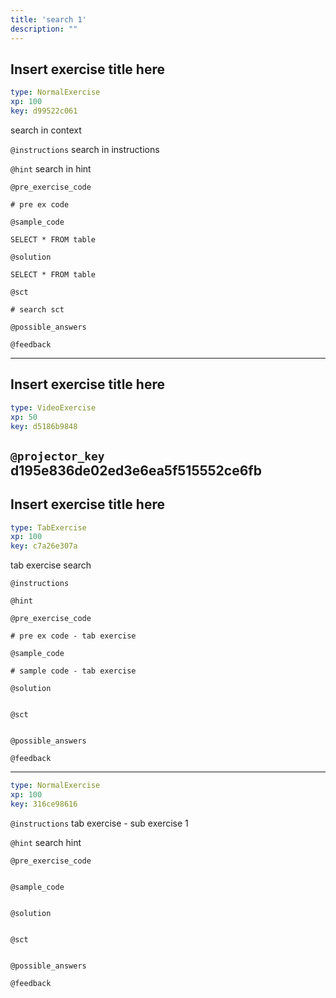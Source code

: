 ```yaml
---
title: 'search 1'
description: ""
---
```


## Insert exercise title here

```yaml
type: NormalExercise 
xp: 100 
key: d99522c061   
```


search in context


`@instructions`
search in instructions

`@hint`
search in hint

`@pre_exercise_code`

```{python}
# pre ex code
```


`@sample_code`

```{sql}
SELECT * FROM table
```


`@solution`

```{sql}
SELECT * FROM table
```


`@sct`

```{python}
# search sct
```


`@possible_answers`


`@feedback`


---

## Insert exercise title here

```yaml
type: VideoExercise 
xp: 50 
key: d5186b9848   
```

`@projector_key`
d195e836de02ed3e6ea5f515552ce6fb
---

## Insert exercise title here

```yaml
type: TabExercise 
xp: 100 
key: c7a26e307a   
```


tab exercise search


`@instructions`


`@hint`


`@pre_exercise_code`

```{python}
# pre ex code - tab exercise
```


`@sample_code`

```{sql}
# sample code - tab exercise
```


`@solution`

```{sql}

```


`@sct`

```{python}

```


`@possible_answers`


`@feedback`


***



```yaml
type: NormalExercise 
xp: 100 
key: 316ce98616   
```





`@instructions`
tab exercise - sub exercise 1

`@hint`
search hint

`@pre_exercise_code`

```{python}

```


`@sample_code`

```{sql}

```


`@solution`

```{sql}

```


`@sct`

```{python}

```


`@possible_answers`


`@feedback`


